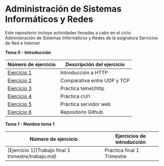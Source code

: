 # Administración de Sistemas Informáticos y Redes
Este repositorio incluye actividades llevadas a cabo en el ciclo Administración de Sistemas Informáticos y Redes de la asignatura Servicios de Red e Internet

**Tema 0 - Introducción**

| Número de ejercicio | Descripción del ejercicio |
| --- | --- |
| [Ejercicio 1](Tema0/Ejercicio1.md) | Introducción a HTTP |
| [Ejercicio 2](Tema0/Ejercicio2.md) | Comparativa entre UDP y TCP |
| [Ejercicio 3](Tema0/Ejercicio3.md) | Práctica telnet/http |
| [Ejercicio 4](Tema0/Ejercicio4.md) | Práctica cUrl |
| [Ejercicio 5](Tema0/Ejercicio5.md) | Práctica servidor web |
| [Ejercicio 6](/README.md) | Repositorio Github |

**Tema 1 - Nombre tema 1**

| Número de ejercicio | Ejercicios de introducción |
| --- | --- |
| [Ejercicio 1](Trabajo final 1 trimestre/trabajo.md) | Practica final 1 Trimestre |


